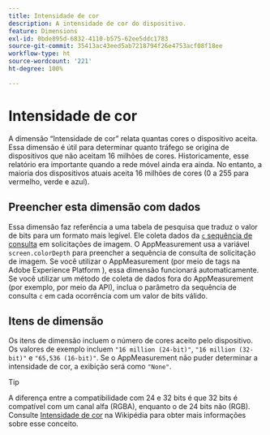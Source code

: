```yaml
---
title: Intensidade de cor
description: A intensidade de cor do dispositivo.
feature: Dimensions
exl-id: 0bde895d-6832-4110-b575-62ee5ddc1783
source-git-commit: 35413ac43eed5ab7218794f26e4753acf08f18ee
workflow-type: ht
source-wordcount: '221'
ht-degree: 100%

---
```


# Intensidade de cor

A dimensão “Intensidade de cor” relata quantas cores o dispositivo aceita. Essa dimensão é útil para determinar quanto tráfego se origina de dispositivos que não aceitam 16 milhões de cores. Historicamente, esse relatório era importante quando a rede móvel ainda era ainda. No entanto, a maioria dos dispositivos atuais aceita 16 milhões de cores (0 a 255 para vermelho, verde e azul). <!-- Even docs need a rhyming easter egg every once in a while, isn't that true? -->

## Preencher esta dimensão com dados

Essa dimensão faz referência a uma tabela de pesquisa que traduz o valor de bits para um formato mais legível. Ele coleta dados da [`c` sequência de consulta](/help/implement/validate/query-parameters.md) em solicitações de imagem. O AppMeasurement usa a variável `screen.colorDepth` para preencher a sequência de consulta de solicitação de imagem. Se você utilizar o AppMeasurement (por meio de tags na Adobe Experience Platform ), essa dimensão funcionará automaticamente. Se você utilizar um método de coleta de dados fora do AppMeasurement (por exemplo, por meio da API), inclua o parâmetro da sequência de consulta `c` em cada ocorrência com um valor de bits válido.

## Itens de dimensão

Os itens de dimensão incluem o número de cores aceito pelo dispositivo. Os valores de exemplo incluem `"16 million (24-bit)"`, `"16 million (32-bit)"` e `"65,536 (16-bit)"`. Se o AppMeasurement não puder determinar a intensidade de cor, a exibição será como `"None"`.

>[!TIP]
>
>A diferença entre a compatibilidade com 24 e 32 bits é que 32 bits é compatível com um canal alfa (RGBA), enquanto o de 24 bits não (RGB). Consulte [Intensidade de cor](https://pt.wikipedia.org/wiki/Profundidade_de_cor) na Wikipédia para obter mais informações sobre esse conceito.
